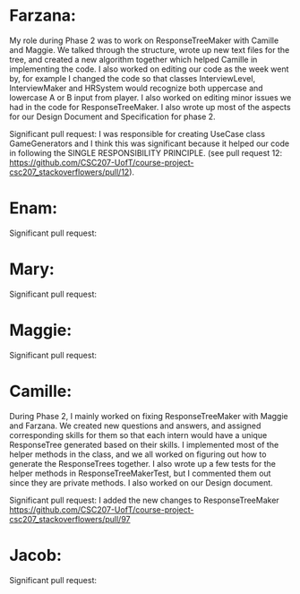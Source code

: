 # Farzana: 
My role during Phase 2 was to work on ResponseTreeMaker with Camille and Maggie. We talked through the structure, wrote up new text files for the tree, and created a new algorithm together which helped Camille 
in implementing the code. I also worked on editing our code as the week went by, for example I changed the code so that classes InterviewLevel, InterviewMaker and HRSystem would recognize both 
uppercase and lowercase A or B input from player. I also worked on editing minor issues we had in the code for ResponseTreeMaker. I also wrote up most of the aspects for our Design Document and Specification 
for phase 2. 

Significant pull request: I was responsible for creating UseCase class GameGenerators and I think this was significant because it helped our code in following the SINGLE RESPONSIBILITY PRINCIPLE. (see pull request
12: https://github.com/CSC207-UofT/course-project-csc207_stackoverflowers/pull/12). 

# Enam: 

Significant pull request:

# Mary: 

Significant pull request:

# Maggie:

Significant pull request:

# Camille:
During Phase 2, I mainly worked on fixing ResponseTreeMaker with Maggie and Farzana. We created new questions and answers, and assigned corresponding skills for them
so that each intern would have a unique ResponseTree generated based on their skills. I implemented most of the helper methods in the class, and we all worked on figuring
out how to generate the ResponseTrees together. I also wrote up a few tests for the helper methods in ResponseTreeMakerTest, but I commented
them out since they are private methods. I also worked on our Design document.

Significant pull request: I added the new changes to ResponseTreeMaker https://github.com/CSC207-UofT/course-project-csc207_stackoverflowers/pull/97

# Jacob: 

Significant pull request: 
